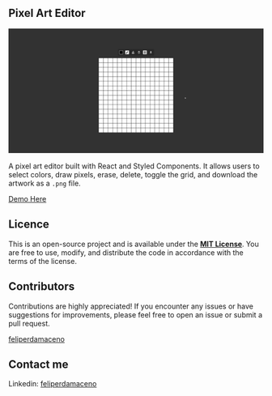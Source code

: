 ## Pixel Art Editor

![page-showcase](app-showcase/app-showcase.gif)

A pixel art editor built with React and Styled Components. It allows users to select colors, draw pixels, erase, delete, toggle the grid, and download the artwork as a `.png` file.

[Demo Here](https://feliperdamaceno.github.io/pixel-art-editor)

## Licence

This is an open-source project and is available under the [**MIT License**](LICENSE). You are free to use, modify, and distribute the code in accordance with the terms of the license.

## Contributors

Contributions are highly appreciated! If you encounter any issues or have suggestions for improvements, please feel free to open an issue or submit a pull request.

[feliperdamaceno](https://github.com/feliperdamaceno)

## Contact me

Linkedin: [feliperdamaceno](https://www.linkedin.com/in/feliperdamaceno)
